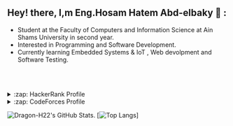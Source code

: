 ## Hey! there, I,m Eng.Hosam Hatem Abd-elbaky 👋 :
- Student at the Faculty of Computers and Information Science at Ain Shams University in second year.
- Interested in Programming and Software Development.
- Currently learning Embedded Systems & IoT , Web devolpment and Software Testing.

<br><br>

<details>
 <summary>:zap: HackerRank Profile</summary>
  https://www.hackerrank.com/hosam_hatem222
</details>
<details>
 <summary>:zap: CodeForces Profile</summary>
  https://codeforces.com/profile/Hosam.H22
</details>

![Dragon-H22's GitHub Stats](https://github-readme-stats.vercel.app/api?username=Dragon-H22&hide=[%22issues%22]&show_icons=true&theme=radical).
[![Top Langs](https://github-readme-stats.vercel.app/api/top-langs/?username=Dragon-H22&layout=compact&theme=radical)]

[facebook]: https://www.facebook.com/hosam.H.222/
[linkedin]: https://www.linkedin.com/in/hosam-hatem-0a8483182/

